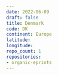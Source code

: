 ```yaml
---
date: 2022-06-09
draft: false
title: Denmark
code: DK
continent: Europe
latitude:
longitude:
repo_count: 1
repositories:
- organic-eprints
---
```




